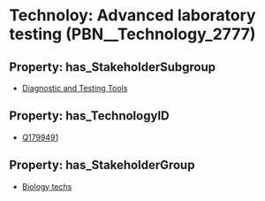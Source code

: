 # Technoloy: __Advanced laboratory testing__ (PBN__Technology_2777)

## Property: has_StakeholderSubgroup

* [Diagnostic and Testing Tools](PBN__TechSubgroup_12)

## Property: has_TechnologyID

* [Q1799491](Q1799491)

## Property: has_StakeholderGroup

* [Biology techs](PBN__TechGroup_15)

